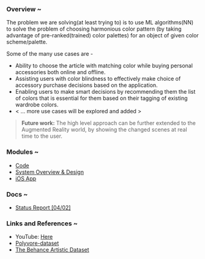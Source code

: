 ### Overview ~

The problem we are solving(at least trying to) is to use ML algorithms(NN) to solve the problem of choosing harmonious color pattern (by taking advantage of pre-ranked(trained) color palettes) for an object of given color scheme/palette. 

Some of the many use cases are -
- Ability to choose the article with matching color while buying personal accessories both online and offline. 
- Assisting users with color blindness to effectively make choice of accessory purchase decisions based on the application.
- Enabling users to make smart decisions by recommending them the list of colors that is essential for them based on their tagging of existing wardrobe colors.
- < … more use cases will be explored and added >

> __Future work:__ The high level approach can be further extended to the Augmented Reality world, by showing the changed scenes at real time to the user.

### Modules ~

- [Code](https://github.com/anicksaha/color-recommender/tree/master/code)
- [System Overview & Design]()
- [iOS App](https://github.com/anicksaha/color-recommender/tree/master/front-end-iOS)

### Docs ~

- [Status Report [04/02]](https://github.com/anicksaha/color-recommender/blob/master/_submissions/Project%20Status%20Report.pdf)

### Links and References ~

- YouTube: [Here](https://www.youtube.com/watch?v=U2f0vZ5cHF4)
- [Polyvore-dataset](https://github.com/xthan/polyvore-dataset)
- [The Behance Artistic Dataset](https://bam-dataset.org/)


